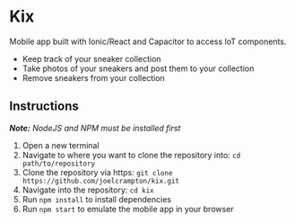 # Kix
Mobile app built with Ionic/React and Capacitor to access IoT components.
- Keep track of your sneaker collection
- Take photos of your sneakers and post them to your collection
- Remove sneakers from your collection

## Instructions
*__Note:__ NodeJS and NPM must be installed first*
1. Open a new terminal
2. Navigate to where you want to clone the repository into: ```cd path/to/repository```
3. Clone the repository via https: ```git clone https://github.com/joelcrampton/kix.git```
4. Navigate into the repository: ```cd kix```
5. Run ```npm install``` to install dependencies
6. Run ```npm start``` to emulate the mobile app in your browser

